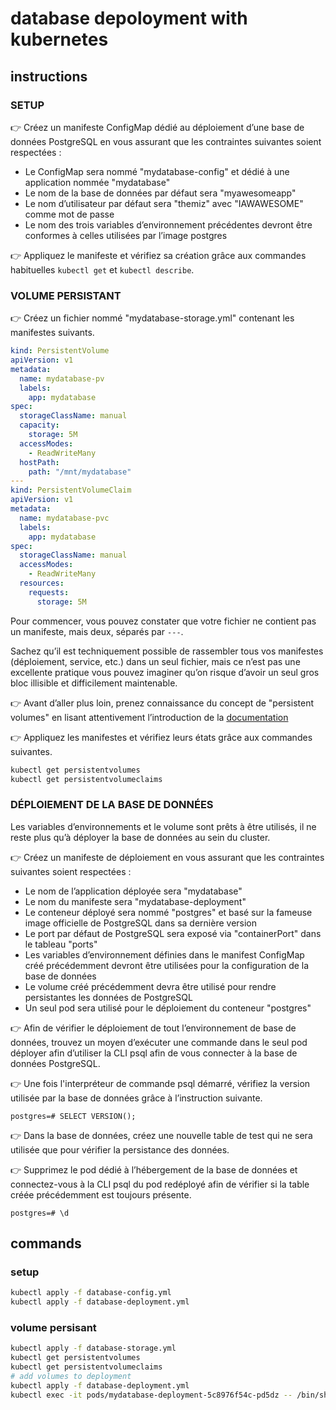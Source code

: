 # database depoloyment with kubernetes
## instructions

### SETUP
👉 Créez un manifeste ConfigMap dédié au déploiement d’une base de données PostgreSQL en vous assurant que les contraintes suivantes soient respectées :

- Le ConfigMap sera nommé "mydatabase-config" et dédié à une application nommée "mydatabase"
- Le nom de la base de données par défaut sera "myawesomeapp"
- Le nom d’utilisateur par défaut sera "themiz" avec "IAWAWESOME" comme mot de passe
- Le nom des trois variables d’environnement précédentes devront être conformes à celles utilisées par l’image postgres


👉 Appliquez le manifeste et vérifiez sa création grâce aux commandes habituelles ```kubectl get``` et ```kubectl describe```.

### VOLUME PERSISTANT
👉 Créez un fichier nommé "mydatabase-storage.yml" contenant les manifestes suivants.

```yml
kind: PersistentVolume
apiVersion: v1
metadata:
  name: mydatabase-pv
  labels:
    app: mydatabase
spec:
  storageClassName: manual
  capacity:
    storage: 5M
  accessModes:
    - ReadWriteMany
  hostPath:
    path: "/mnt/mydatabase"
---
kind: PersistentVolumeClaim
apiVersion: v1
metadata:
  name: mydatabase-pvc
  labels:
    app: mydatabase
spec:
  storageClassName: manual
  accessModes:
    - ReadWriteMany
  resources:
    requests:
      storage: 5M
```

Pour commencer, vous pouvez constater que votre fichier ne contient pas un manifeste, mais deux, séparés par ```---```.

Sachez qu’il est techniquement possible de rassembler tous vos manifestes (déploiement, service, etc.) dans un seul fichier, mais ce n’est pas une excellente pratique vous pouvez imaginer qu’on risque d’avoir un seul gros bloc illisible et difficilement maintenable.

👉 Avant d’aller plus loin, prenez connaissance du concept de "persistent volumes" en lisant attentivement l’introduction de la [documentation](https://kubernetes.io/fr/docs/concepts/storage/persistent-volumes)

👉 Appliquez les manifestes et vérifiez leurs états grâce aux commandes suivantes.

```sh
kubectl get persistentvolumes
kubectl get persistentvolumeclaims
```

### DÉPLOIEMENT DE LA BASE DE DONNÉES
Les variables d’environnements et le volume sont prêts à être utilisés, il ne reste plus qu’à déployer la base de données au sein du cluster.

👉 Créez un manifeste de déploiement en vous assurant que les contraintes suivantes soient respectées :

- Le nom de l’application déployée sera "mydatabase"
- Le nom du manifeste sera "mydatabase-deployment"
- Le conteneur déployé sera nommé "postgres" et basé sur la fameuse image officielle de PostgreSQL dans sa dernière version
- Le port par défaut de PostgreSQL sera exposé via "containerPort" dans le tableau "ports"
- Les variables d’environnement définies dans le manifest ConfigMap créé précédemment devront être utilisées pour la configuration de la base de données
- Le volume créé précédemment devra être utilisé pour rendre persistantes les données de PostgreSQL
- Un seul pod sera utilisé pour le déploiement du conteneur "postgres"

👉 Afin de vérifier le déploiement de tout l’environnement de base de données, trouvez un moyen d’exécuter une commande dans le seul pod déployer afin d’utiliser la CLI psql afin de vous connecter à la base de données PostgreSQL.

👉 Une fois l'interpréteur de commande psql démarré, vérifiez la version utilisée par la base de données grâce à l’instruction suivante.

```mysql
postgres=# SELECT VERSION();
```

👉 Dans la base de données, créez une nouvelle table de test qui ne sera utilisée que pour vérifier la persistance des données.

👉 Supprimez le pod dédié à l’hébergement de la base de données et connectez-vous à la CLI psql du pod redéployé afin de vérifier si la table créée précédemment est toujours présente.

```mysql
postgres=# \d
```

## commands

### setup
```sh
kubectl apply -f database-config.yml
kubectl apply -f database-deployment.yml
```

### volume persisant
```sh
kubectl apply -f database-storage.yml
kubectl get persistentvolumes
kubectl get persistentvolumeclaims
# add volumes to deployment
kubectl apply -f database-deployment.yml
kubectl exec -it pods/mydatabase-deployment-5c8976f54c-pd5dz -- /bin/sh  # enter the pod terminal
```
